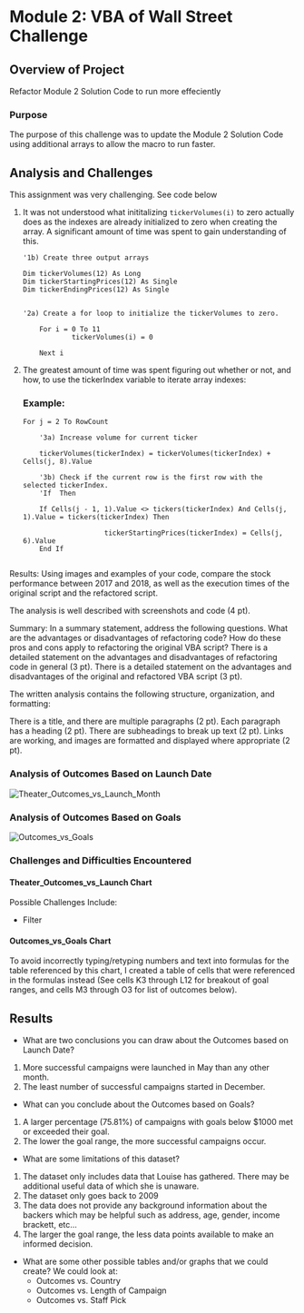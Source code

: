 # Module 2: VBA of Wall Street Challenge

## Overview of Project
Refactor Module 2 Solution Code to run more effeciently

### Purpose
The purpose of this challenge was to update the Module 2 Solution Code using additional arrays to allow the macro to run faster.

## Analysis and Challenges
This assignment was very challenging.  See code below
1. It was not understood what inititalizing `tickerVolumes(i)` to zero actually does as the indexes are already initialized to zero when creating the array.
   A significant amount of time was spent to gain understanding of this.
    ```
    '1b) Create three output arrays
    
    Dim tickerVolumes(12) As Long
    Dim tickerStartingPrices(12) As Single
    Dim tickerEndingPrices(12) As Single
    
    
    '2a) Create a for loop to initialize the tickerVolumes to zero.
    
        For i = 0 To 11
                tickerVolumes(i) = 0
            
        Next i
     ```
2. The greatest amount of time was spent figuring out whether or not, and how, to use the tickerIndex variable to iterate array indexes:
    ### Example:
    ```
    For j = 2 To RowCount
    
        '3a) Increase volume for current ticker
        
        tickerVolumes(tickerIndex) = tickerVolumes(tickerIndex) + Cells(j, 8).Value
        
        '3b) Check if the current row is the first row with the selected tickerIndex.
        'If  Then
            
        If Cells(j - 1, 1).Value <> tickers(tickerIndex) And Cells(j, 1).Value = tickers(tickerIndex) Then
                        
                        tickerStartingPrices(tickerIndex) = Cells(j, 6).Value
        End If


Results: Using images and examples of your code, compare the stock performance between 2017 and 2018, as well as the execution times of the original script and the refactored script.

  The analysis is well described with screenshots and code (4 pt).
  
Summary: In a summary statement, address the following questions.
What are the advantages or disadvantages of refactoring code?
How do these pros and cons apply to refactoring the original VBA script?
There is a detailed statement on the advantages and disadvantages of refactoring code in general (3 pt).
There is a detailed statement on the advantages and disadvantages of the original and refactored VBA script (3 pt).

The written analysis contains the following structure, organization, and formatting:

There is a title, and there are multiple paragraphs (2 pt).
Each paragraph has a heading (2 pt).
There are subheadings to break up text (2 pt).
Links are working, and images are formatted and displayed where appropriate (2 pt).









### Analysis of Outcomes Based on Launch Date
![Theater_Outcomes_vs_Launch_Month](Resources/Theater_Outcomes_vs_Launch_Month.png)

### Analysis of Outcomes Based on Goals
![Outcomes_vs_Goals](Resources/Outcomes_vs_Goals.png)

### Challenges and Difficulties Encountered
#### Theater_Outcomes_vs_Launch Chart
Possible Challenges Include:
* Filter
#### Outcomes_vs_Goals Chart
To avoid incorrectly typing/retyping numbers and text into formulas for the table referenced by this chart, I created a table of cells that were referenced in the formulas instead (See cells K3 through L12 for breakout of goal ranges, and cells M3 through O3 for list of outcomes below).

## Results

- What are two conclusions you can draw about the Outcomes based on Launch Date?
1. More successful campaigns were launched in May than any other month.
2. The least number of successful campaigns started in December.

- What can you conclude about the Outcomes based on Goals?
1.  A larger percentage (75.81%) of campaigns with goals below $1000 met or exceeded their goal.
2.  The lower the goal range, the more successful campaigns occur.

- What are some limitations of this dataset?
1. The dataset only includes data that Louise has gathered.  There may be additional useful data of which she is unaware.
2. The dataset only goes back to 2009
3. The data does not provide any background information about the backers which may be helpful such as address, age, gender, income brackett, etc...
4. The larger the goal range, the less data points available to make an informed decision.

- What are some other possible tables and/or graphs that we could create?
We could look at:
     * Outcomes vs. Country
     * Outcomes vs. Length of Campaign
     * Outcomes vs. Staff Pick
